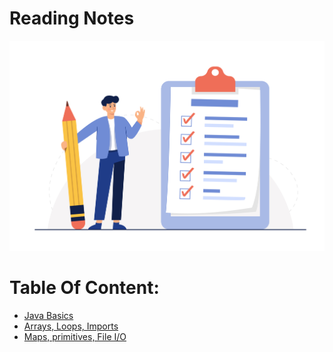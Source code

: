 # Reading Notes

![images](images/Checklist.jpg)

# Table Of Content:

- [Java Basics](class-01)
- [Arrays, Loops, Imports](class-02)
- [Maps, primitives, File I/O](class-03)

